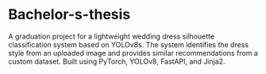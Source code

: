 # Bachelor-s-thesis
A graduation project for a lightweight wedding dress silhouette classification system based on YOLOv8s. The system identifies the dress style from an uploaded image and provides similar recommendations from a custom dataset. Built using PyTorch, YOLOv8, FastAPI, and Jinja2.
